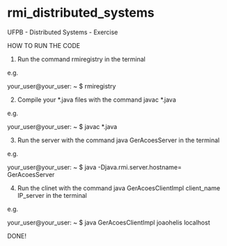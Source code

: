 rmi_distributed_systems
=======================

UFPB - Distributed Systems - Exercise

HOW TO RUN THE CODE

1. Run the command rmiregistry in the terminal

e.g. 

your_user@your_user: ~ $ rmiregistry 

2. Compile your *.java files with the command javac *.java

e.g.

your_user@your_user: ~ $ javac *.java

3. Run the server with the command java GerAcoesServer in the terminal

e.g.

your_user@your_user: ~ $ java -Djava.rmi.server.hostname=<Host IP> GerAcoesServer

4. Run the clinet with the command java GerAcoesClientImpl client_name IP_server in the terminal

e.g.

your_user@your_user: ~ $ java GerAcoesClientImpl joaohelis localhost

DONE!
